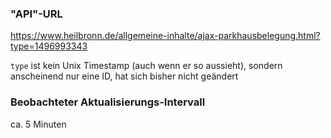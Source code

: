 ### "API"-URL
https://www.heilbronn.de/allgemeine-inhalte/ajax-parkhausbelegung.html?type=1496993343

`type` ist kein Unix Timestamp (auch wenn er so aussieht), sondern anscheinend nur eine ID, hat sich bisher nicht geändert

### Beobachteter Aktualisierungs-Intervall
ca. 5 Minuten